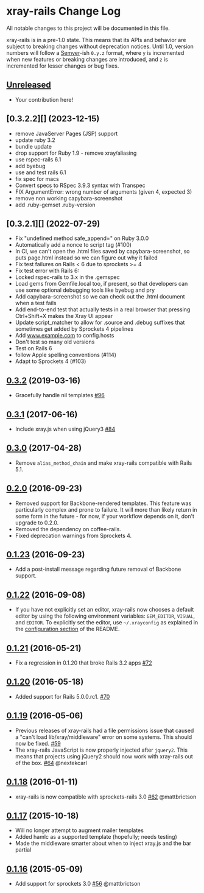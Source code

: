 # xray-rails Change Log

All notable changes to this project will be documented in this file.

xray-rails is in a pre-1.0 state. This means that its APIs and behavior are
subject to breaking changes without deprecation notices. Until 1.0, version
numbers will follow a [Semver][]-ish `0.y.z` format, where `y` is incremented
when new features or breaking changes are introduced, and `z` is incremented for
lesser changes or bug fixes.

## [Unreleased][]

* Your contribution here!

## [0.3.2.2][] (2023-12-15)
* remove JavaServer Pages (JSP) support
* update ruby 3.2
* bundle update
* drop support for Ruby 1.9 - remove xray/aliasing
* use rspec-rails 6.1
* add byebug
* use and test rails 6.1
* fix spec for macs
* Convert specs to RSpec 3.9.3 syntax with Transpec
* FIX ArgumentError: wrong number of arguments (given 4, expected 3)
* remove non working capybara-screenshot
* add .ruby-gemset .ruby-version

## [0.3.2.1][] (2022-07-29)
* Fix "undefined method safe_append=" on Ruby 3.0.0
* Automatically add a nonce to script tag (#100)
* In CI, we can't open the .html files saved by capybara-screenshot, so puts page.html instead so we can figure out why it failed
* Fix test failures on Rails < 6 due to sprockets >= 4
* Fix test error with Rails 6:
* Locked rspec-rails to 3.x in the .gemspec
* Load gems from Gemfile.local too, if present, so that developers can use some optional debugging tools like byebug and pry
* Add capybara-screenshot so we can check out the .html document when a test fails
* Add end-to-end test that actually tests in a real browser that pressing Ctrl+Shift+X makes the Xray UI appear
* Update script_matcher to allow for .source and .debug suffixes that sometimes get added by Sprockets 4 pipelines
* Add www.example.com to config.hosts
* Don't test so many old versions
* Test on Rails 6
* follow Apple spelling conventions (#114)
* Adapt to Sprockets 4 (#103)

## [0.3.2][] (2019-03-16)

* Gracefully handle nil templates
  [#96](https://github.com/brentd/xray-rails/pull/96)

## [0.3.1][] (2017-06-16)

* Include xray.js when using jQuery3
  [#84](https://github.com/brentd/xray-rails/pull/84)

## [0.3.0][] (2017-04-28)

* Remove `alias_method_chain` and make xray-rails compatible with Rails 5.1.

## [0.2.0][] (2016-09-23)

* Removed support for Backbone-rendered templates. This feature was particularly
  complex and prone to failure. It will more than likely return in some form in
  the future - for now, if your workflow depends on it, don't upgrade to 0.2.0.
* Removed the dependency on coffee-rails.
* Fixed deprecation warnings from Sprockets 4.

## [0.1.23][] (2016-09-23)

* Add a post-install message regarding future removal of Backbone support.

## [0.1.22][] (2016-09-08)

* If you have not explicitly set an editor, xray-rails now chooses a default
  editor by using the following environment variables: `GEM_EDITOR`, `VISUAL`,
  and `EDITOR`. To explicitly set the editor, use `~/.xrayconfig` as explained
  in the [configuration section](https://github.com/brentd/xray-rails#configuration)
  of the README.

## [0.1.21][] (2016-05-21)

* Fix a regression in 0.1.20 that broke Rails 3.2 apps
  [#72](https://github.com/brentd/xray-rails/pull/72)

## [0.1.20][] (2016-05-18)

* Added support for Rails 5.0.0.rc1.
  [#70](https://github.com/brentd/xray-rails/pull/70)

## [0.1.19][] (2016-05-06)

* Previous releases of xray-rails had a file permissions issue that caused a
  "can't load lib/xray/middleware" error on some systems. This should now be
  fixed. [#59](https://github.com/brentd/xray-rails/pull/59)
* The xray-rails JavaScript is now properly injected after `jquery2`. This means
  that projects using jQuery2 should now work with xray-rails out of the box.
  [#64](https://github.com/brentd/xray-rails/pull/64) @nextekcarl

## [0.1.18][] (2016-01-11)

* xray-rails is now compatible with sprockets-rails 3.0
  [#62](https://github.com/brentd/xray-rails/pull/62) @mattbrictson

## [0.1.17][] (2015-10-18)

* Will no longer attempt to augment mailer templates
* Added hamlc as a supported template (hopefully; needs testing)
* Made the middleware smarter about when to inject xray.js and the bar partial

## [0.1.16][] (2015-05-09)

* Add support for sprockets 3.0
  [#56](https://github.com/brentd/xray-rails/pull/56) @mattbrictson


[Semver]: http://semver.org
[Unreleased]: https://github.com/brentd/xray-rails/compare/v0.3.2...HEAD
[0.3.2]: https://github.com/brentd/xray-rails/compare/v0.3.1...v0.3.2
[0.3.1]: https://github.com/brentd/xray-rails/compare/v0.3.0...v0.3.1
[0.3.0]: https://github.com/brentd/xray-rails/compare/v0.2.0...v0.3.0
[0.2.0]: https://github.com/brentd/xray-rails/compare/v0.1.23...v0.2.0
[0.1.23]: https://github.com/brentd/xray-rails/compare/v0.1.22...v0.1.23
[0.1.22]: https://github.com/brentd/xray-rails/compare/v0.1.21...v0.1.22
[0.1.21]: https://github.com/brentd/xray-rails/compare/v0.1.20...v0.1.21
[0.1.20]: https://github.com/brentd/xray-rails/compare/v0.1.19...v0.1.20
[0.1.19]: https://github.com/brentd/xray-rails/compare/v0.1.18...v0.1.19
[0.1.18]: https://github.com/brentd/xray-rails/compare/v0.1.17...v0.1.18
[0.1.17]: https://github.com/brentd/xray-rails/compare/v0.1.16...v0.1.17
[0.1.16]: https://github.com/brentd/xray-rails/compare/v0.1.15...v0.1.16
